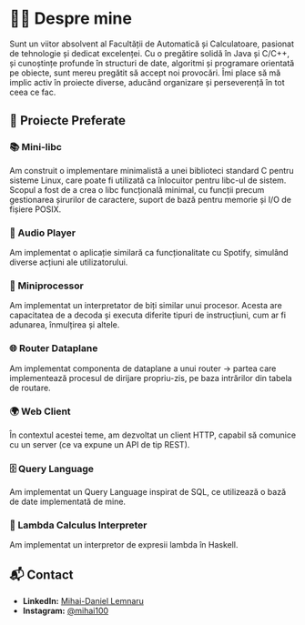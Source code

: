 # 👨‍💻 Despre mine

Sunt un viitor absolvent al Facultății de Automatică și Calculatoare, pasionat de tehnologie și dedicat excelenței. Cu o pregătire solidă în Java și C/C++, și cunoștințe profunde în structuri de date, algoritmi și programare orientată pe obiecte, sunt mereu pregătit să accept noi provocări. Îmi place să mă implic activ în proiecte diverse, aducând organizare și perseverență în tot ceea ce fac.

## 🌟 Proiecte Preferate

### 📚 Mini‑libc
Am construit o implementare minimalistă a unei biblioteci standard C pentru sisteme Linux, care poate fi utilizată ca înlocuitor pentru libc-ul de sistem. Scopul a fost de a crea o libc funcțională minimal, cu funcții precum gestionarea șirurilor de caractere, suport de bază pentru memorie și I/O de fișiere POSIX.

### 🎵 Audio Player
Am implementat o aplicație similară ca funcționalitate cu Spotify, simulând diverse acțiuni ale utilizatorului.

### 🔧 Miniprocessor
Am implementat un interpretator de biți similar unui procesor. Acesta are capacitatea de a decoda și executa diferite tipuri de instrucțiuni, cum ar fi adunarea, înmulțirea și altele.

### 🌐 Router Dataplane
Am implementat componenta de dataplane a unui router -> partea care implementează procesul de dirijare propriu-zis, pe baza intrărilor din tabela de routare.

### 🌍 Web Client
În contextul acestei teme, am dezvoltat un client HTTP, capabil să comunice cu un server (ce va expune un API de tip REST).

### 🗄️ Query Language
Am implementat un Query Language inspirat de SQL, ce utilizează o bază de date implementată de mine.

### 🧮 Lambda Calculus Interpreter
Am implementat un interpretor de expresii lambda în Haskell.

## 📬 Contact

- **LinkedIn:** [Mihai-Daniel Lemnaru](https://www.linkedin.com/in/mihai-daniel-lemnaru-0605852a2/)
- **Instagram:** [@mihai100](https://www.instagram.com/mihai100/)
